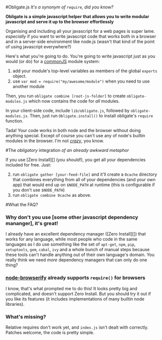 #Obligate.js
_It's a synonym of `require`, did you know?_

**Obligate is a simple javascript helper that allows you to write modular javascript and serve it up to the browser effortlessly**

Organising and including all your javascript for a web pages is super lame. *especially* if you want to write javascript code that works both in a browser and in a server-side environment like node.js (wasn't that kind of the point of using javascript everywhere?)

Here's what you're going to do. You're going to write javascript just as you would (or do) for a [commonJS][] module system:

1. add your module's top-level variables as members of the global `exports` object.
2. use `var mod = require("my/awesome/module")` when you need to use another module

Then, you run `obligate combine [root-js-folder]` to create `obligate-modules.js` which now contains the code for *all* modules.

In your client-side code, include `lib/obligate.js`, followed by `obligate-modules.js`. Then, just run `Obligate.install()` to install obligate's `require` function.

Tada! Your code works in both node and the browser without doing anything special. Except of course you can't use any of node's builtin modules in the browser. I'm not [_crazy_][browserify], you know.

#The _obligatory_ integration
_of an already awkward metaphor_

If you use [Zero Install][] (you _should_!), you get all your dependencies included for free. Just:

2. run `obligate gather [your-feed-file]` and it'll create a `0cache` directory that combines everything from all of your dependencies (and your own app) that would end up on `$NODE_PATH` at runtime (this is configurable if you don't use `$NODE_PATH`)
3. run `obligate combine 0cache` as above.

#What the FAQ?

### Why don't you use [some other javascript dependency mananger], it's great!

I already have an excellent dependency manager ([Zero Install][]) that works for any language, while most people who code in the same languages as I do use something like the set of `apt-get`, `npm`, `pip`, `setuptools`, `gem`, `cabal`, `ivy` and a whole bunch of manual steps because these tools can't handle anything out of their own language's domain. You really think we need _more_ dependency managers that can only do one thing?

### [node-browserify][browserify] already supports `require()` for browsers

I know, that's what prompted me to do this! It looks pretty big and complicated, and doesn't support Zero Install. But you should try it out if you like its features (it includes implementations of many builtin node libraries).

### What's missing?

Relative requires don't work yet, and `index.js` isn't dealt with correctly. Patches welcome, the code is pretty simple.

[tartare-0bundle]: http://gfxmonk.net/dist/0install/tartare-0bundle.xml
[browserify]:      https://github.com/substack/node-browserify
[commonJS]:        http://www.commonjs.org/specs/modules/1.0/
